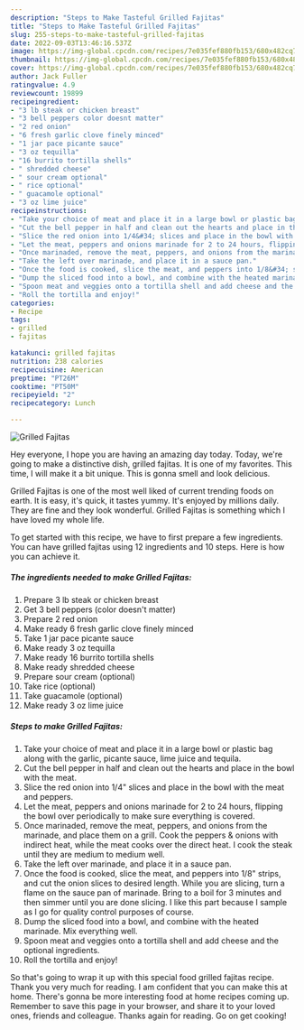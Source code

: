 ```yaml
---
description: "Steps to Make Tasteful Grilled Fajitas"
title: "Steps to Make Tasteful Grilled Fajitas"
slug: 255-steps-to-make-tasteful-grilled-fajitas
date: 2022-09-03T13:46:16.537Z
image: https://img-global.cpcdn.com/recipes/7e035fef880fb153/680x482cq70/grilled-fajitas-recipe-main-photo.jpg
thumbnail: https://img-global.cpcdn.com/recipes/7e035fef880fb153/680x482cq70/grilled-fajitas-recipe-main-photo.jpg
cover: https://img-global.cpcdn.com/recipes/7e035fef880fb153/680x482cq70/grilled-fajitas-recipe-main-photo.jpg
author: Jack Fuller
ratingvalue: 4.9
reviewcount: 19899
recipeingredient:
- "3 lb steak or chicken breast"
- "3 bell peppers color doesnt matter"
- "2 red onion"
- "6 fresh garlic clove finely minced"
- "1 jar pace picante sauce"
- "3 oz tequilla"
- "16 burrito tortilla shells"
- " shredded cheese"
- " sour cream optional"
- " rice optional"
- " guacamole optional"
- "3 oz lime juice"
recipeinstructions:
- "Take your choice of meat and place it in a large bowl or plastic bag along with the garlic, picante sauce, lime juice and tequila."
- "Cut the bell pepper in half and clean out the hearts and place in the bowl with the meat."
- "Slice the red onion into 1/4&#34; slices and place in the bowl with the meat and peppers."
- "Let the meat, peppers and onions marinade for 2 to 24 hours, flipping the bowl over periodically to make sure everything is covered."
- "Once marinaded, remove the meat, peppers, and onions from the marinade, and place them on a grill. Cook the peppers &amp; onions with indirect heat, while the meat cooks over the direct heat. I cook the steak until they are medium to medium well."
- "Take the left over marinade, and place it in a sauce pan."
- "Once the food is cooked, slice the meat, and peppers into 1/8&#34; strips, and cut the onion slices to desired length. While you are slicing, turn a flame on the sauce pan of marinade. Bring to a boil for 3 minutes and then simmer until you are done slicing. I like this part because I sample as I go for quality control purposes of course."
- "Dump the sliced food into a bowl, and combine with the heated marinade. Mix everything well."
- "Spoon meat and veggies onto a tortilla shell and add cheese and the optional ingredients."
- "Roll the tortilla and enjoy!"
categories:
- Recipe
tags:
- grilled
- fajitas

katakunci: grilled fajitas 
nutrition: 238 calories
recipecuisine: American
preptime: "PT26M"
cooktime: "PT50M"
recipeyield: "2"
recipecategory: Lunch

---
```



![Grilled Fajitas](https://img-global.cpcdn.com/recipes/7e035fef880fb153/680x482cq70/grilled-fajitas-recipe-main-photo.jpg)

Hey everyone, I hope you are having an amazing day today. Today, we're going to make a distinctive dish, grilled fajitas. It is one of my favorites. This time, I will make it a bit unique. This is gonna smell and look delicious.



Grilled Fajitas is one of the most well liked of current trending foods on earth. It is easy, it's quick, it tastes yummy. It's enjoyed by millions daily. They are fine and they look wonderful. Grilled Fajitas is something which I have loved my whole life.


To get started with this recipe, we have to first prepare a few ingredients. You can have grilled fajitas using 12 ingredients and 10 steps. Here is how you can achieve it.

<!--inarticleads1-->

##### The ingredients needed to make Grilled Fajitas:

1. Prepare 3 lb steak or chicken breast
1. Get 3 bell peppers (color doesn&#39;t matter)
1. Prepare 2 red onion
1. Make ready 6 fresh garlic clove finely minced
1. Take 1 jar pace picante sauce
1. Make ready 3 oz tequilla
1. Make ready 16 burrito tortilla shells
1. Make ready  shredded cheese
1. Prepare  sour cream (optional)
1. Take  rice (optional)
1. Take  guacamole (optional)
1. Make ready 3 oz lime juice




<!--inarticleads2-->

##### Steps to make Grilled Fajitas:

1. Take your choice of meat and place it in a large bowl or plastic bag along with the garlic, picante sauce, lime juice and tequila.
1. Cut the bell pepper in half and clean out the hearts and place in the bowl with the meat.
1. Slice the red onion into 1/4&#34; slices and place in the bowl with the meat and peppers.
1. Let the meat, peppers and onions marinade for 2 to 24 hours, flipping the bowl over periodically to make sure everything is covered.
1. Once marinaded, remove the meat, peppers, and onions from the marinade, and place them on a grill. Cook the peppers &amp; onions with indirect heat, while the meat cooks over the direct heat. I cook the steak until they are medium to medium well.
1. Take the left over marinade, and place it in a sauce pan.
1. Once the food is cooked, slice the meat, and peppers into 1/8&#34; strips, and cut the onion slices to desired length. While you are slicing, turn a flame on the sauce pan of marinade. Bring to a boil for 3 minutes and then simmer until you are done slicing. I like this part because I sample as I go for quality control purposes of course.
1. Dump the sliced food into a bowl, and combine with the heated marinade. Mix everything well.
1. Spoon meat and veggies onto a tortilla shell and add cheese and the optional ingredients.
1. Roll the tortilla and enjoy!




So that's going to wrap it up with this special food grilled fajitas recipe. Thank you very much for reading. I am confident that you can make this at home. There's gonna be more interesting food at home recipes coming up. Remember to save this page in your browser, and share it to your loved ones, friends and colleague. Thanks again for reading. Go on get cooking!
